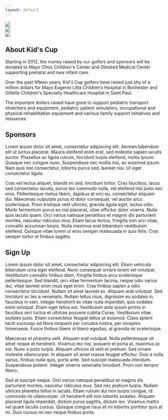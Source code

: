 ```yaml
---
layout: default
---
```


<section id="carousel">
    <div id="intro-carousel">
        <div><img src="{{ site.baseurl }}/assets/images/golf_balls.jpg" /></div>
        <div><img src="{{ site.baseurl }}/assets/images/golf_cart_1.jpg" /></div>
        <div><img src="{{ site.baseurl }}/assets/images/players_1.jpg" /></div>
    </div>
</section>
<section id="about">
    <div class="container">
        <div class="item flex-100">
            <h2>About Kid's Cup</h2>
            <p>Starting in 2012, the money raised by our golfers and sponsors will be donated to Mayo Clinic Children's Center and Olmsted Medical Center supporting prenatal and new infant care.</p>
            <p>Over the past fifteen years, Kid's Cup golfers have raised just shy of a million dollars for Mayo Eugenio Litta Children’s Hospital in Rochester and Gillette Children's Specialty Healthcare Hospital in Saint Paul.</p>
            <p>The important dollars raised have gone to support pediatric transport stretchers and equipment, pediatric patient simulators, occupational and physical rehabilitation equipment and various family support initiatives and resources.</p>
        </div>
    </div>
</section>
<section id="sponsors">
    <div class="container">
        <div class="item flex-100">
            <h2>Sponsors</h2>
            <p>Lorem ipsum dolor sit amet, consectetur adipiscing elit. Aenean bibendum elit ut luctus placerat. Mauris eleifend enim erat, sed molestie sapien iaculis auctor. Phasellus ac ligula rutrum, tincidunt turpis eleifend, mollis ipsum. Quisque nec congue nunc. Suspendisse nec mollis nisi, ac euismod ipsum. Nam quis nisl consectetur, lobortis purus sed, laoreet nisi. Ut eget consectetur ligula.</p>
            <p>Cras vel lectus aliquet, blandit mi sed, tincidunt tortor. Cras faucibus, lacus sed consectetur iaculis, purus leo commodo nulla, vel eleifend nisi justo nec eros. Pellentesque metus libero, dapibus at orci eu, consectetur aliquam dui. Maecenas vulputate purus id dolor consequat, vel auctor arcu scelerisque. Proin tristique velit ultrices, gravida ligula eget, luctus odio. Morbi fermentum purus eu nisi placerat, vitae efficitur dolor viverra. Nulla quis iaculis quam. Orci varius natoque penatibus et magnis dis parturient montes, nascetur ridiculus mus. Etiam lacus lectus, fringilla non orci vitae, convallis accumsan turpis. Nulla maximus erat bibendum vestibulum eleifend. Quisque vitae lorem ut eros semper malesuada in quis felis. Cras semper tortor et finibus sagittis.</p>
        </div>
    </div>
</section>
<section id="sign-up">
    <div class="container">
        <div class="item flex-100">
            <h2>Sign Up</h2>
            <p>Lorem ipsum dolor sit amet, consectetur adipiscing elit. Etiam vehicula bibendum urna eget eleifend. Nunc consequat ornare lorem vel volutpat. Vestibulum convallis finibus diam, fringilla finibus arcu scelerisque pellentesque. Sed blandit, orci vitae fermentum lacinia, neque odio varius dui, vitae laoreet enim risus eget enim. Cras finibus sapien a odio consectetur tincidunt. Nullam sit amet laoreet ex. Aliquam erat volutpat. Sed tincidunt ac leo a venenatis. Nullam tellus risus, dignissim eu sodales in, faucibus in sem. Integer hendrerit ex vitae nulla imperdiet, quis sodales enim volutpat. Etiam eget tellus est. Vestibulum ante ipsum primis in faucibus orci luctus et ultrices posuere cubilia Curae; Vestibulum vitae sodales justo. Etiam consectetur feugiat tellus ut euismod. Class aptent taciti sociosqu ad litora torquent per conubia nostra, per inceptos himenaeos. Fusce finibus libero id libero egestas, at gravida mi scelerisque.</p>
            <p>Maecenas et pharetra velit. Aliquam erat volutpat. Nulla pellentesque sit amet neque et hendrerit. Vivamus leo nisi, posuere et porta at, maximus ac est. Nunc a justo turpis. Aliquam ultrices id velit et pretium. Sed ornare molestie ullamcorper. In aliquam sit amet massa feugiat efficitur. Duis a nulla varius, finibus nulla quis, porta ante. Sed suscipit malesuada interdum. Suspendisse potenti. Integer viverra venenatis tincidunt. Proin non tempor libero.</p>
            <p>Sed at suscipit neque. Orci varius natoque penatibus et magnis dis parturient montes, nascetur ridiculus mus. Sed nec pretium turpis. Nullam ultrices pharetra tellus in iaculis. Etiam rutrum dui non turpis congue, id commodo mi ullamcorper. Ut hendrerit elit non lobortis sodales. Aliquam placerat ligula imperdiet, dictum purus sagittis, dictum leo. Vivamus mattis vel quam iaculis cursus. Quisque congue risus et mi lobortis porttitor quis at mi. Duis cursus mi nec neque finibus porta.</p>
        </div>
    </div>
</section>